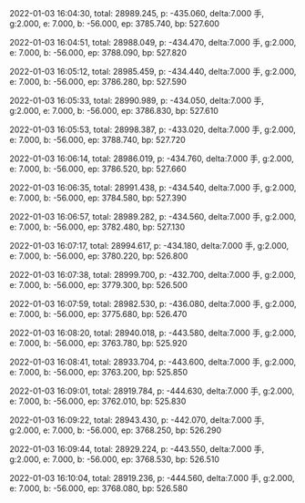 2022-01-03 16:04:30, total: 28989.245, p: -435.060, delta:7.000 手, g:2.000, e: 7.000, b: -56.000, ep: 3785.740, bp: 527.600

2022-01-03 16:04:51, total: 28988.049, p: -434.470, delta:7.000 手, g:2.000, e: 7.000, b: -56.000, ep: 3788.090, bp: 527.820

2022-01-03 16:05:12, total: 28985.459, p: -434.440, delta:7.000 手, g:2.000, e: 7.000, b: -56.000, ep: 3786.280, bp: 527.590

2022-01-03 16:05:33, total: 28990.989, p: -434.050, delta:7.000 手, g:2.000, e: 7.000, b: -56.000, ep: 3786.830, bp: 527.610

2022-01-03 16:05:53, total: 28998.387, p: -433.020, delta:7.000 手, g:2.000, e: 7.000, b: -56.000, ep: 3788.740, bp: 527.720

2022-01-03 16:06:14, total: 28986.019, p: -434.760, delta:7.000 手, g:2.000, e: 7.000, b: -56.000, ep: 3786.520, bp: 527.660

2022-01-03 16:06:35, total: 28991.438, p: -434.540, delta:7.000 手, g:2.000, e: 7.000, b: -56.000, ep: 3784.580, bp: 527.390

2022-01-03 16:06:57, total: 28989.282, p: -434.560, delta:7.000 手, g:2.000, e: 7.000, b: -56.000, ep: 3782.480, bp: 527.130

2022-01-03 16:07:17, total: 28994.617, p: -434.180, delta:7.000 手, g:2.000, e: 7.000, b: -56.000, ep: 3780.220, bp: 526.800

2022-01-03 16:07:38, total: 28999.700, p: -432.700, delta:7.000 手, g:2.000, e: 7.000, b: -56.000, ep: 3779.300, bp: 526.500

2022-01-03 16:07:59, total: 28982.530, p: -436.080, delta:7.000 手, g:2.000, e: 7.000, b: -56.000, ep: 3775.680, bp: 526.470

2022-01-03 16:08:20, total: 28940.018, p: -443.580, delta:7.000 手, g:2.000, e: 7.000, b: -56.000, ep: 3763.780, bp: 525.920

2022-01-03 16:08:41, total: 28933.704, p: -443.600, delta:7.000 手, g:2.000, e: 7.000, b: -56.000, ep: 3763.200, bp: 525.850

2022-01-03 16:09:01, total: 28919.784, p: -444.630, delta:7.000 手, g:2.000, e: 7.000, b: -56.000, ep: 3762.010, bp: 525.830

2022-01-03 16:09:22, total: 28943.430, p: -442.070, delta:7.000 手, g:2.000, e: 7.000, b: -56.000, ep: 3768.250, bp: 526.290

2022-01-03 16:09:44, total: 28929.224, p: -443.550, delta:7.000 手, g:2.000, e: 7.000, b: -56.000, ep: 3768.530, bp: 526.510

2022-01-03 16:10:04, total: 28919.236, p: -444.560, delta:7.000 手, g:2.000, e: 7.000, b: -56.000, ep: 3768.080, bp: 526.580